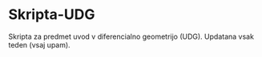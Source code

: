 # Skripta-UDG
Skripta za predmet uvod v diferencialno geometrijo (UDG). Updatana vsak teden (vsaj upam).
